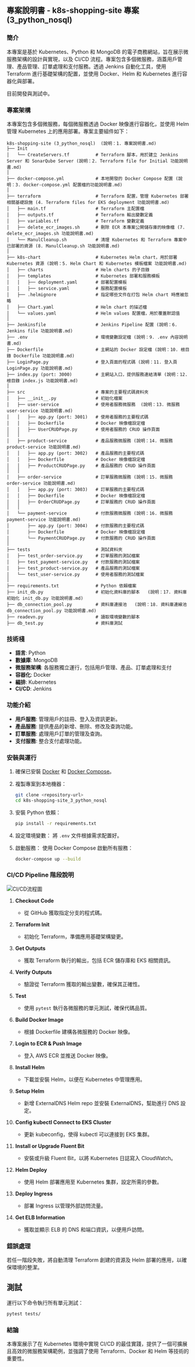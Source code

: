 ## 專案說明書 - k8s-shopping-site 專案 (3_python_nosql)

### 簡介
本專案是基於 Kubernetes、Python 和 MongoDB 的電子商務網站，旨在展示微服務架構的設計與實現，以及 CI/CD 流程。專案包含多個微服務，涵蓋用戶管理、產品管理、訂單處理和支付服務。透過 Jenkins 自動化工具，使用 Terraform 進行基礎架構的配置，並使用 Docker、Helm 和 Kubernetes 進行容器化與部署。

目前開發與測試中。

### 專案架構
本專案包含多個微服務，每個微服務透過 Docker 映像進行容器化，並使用 Helm 管理 Kubernetes 上的應用部署。專案主要組件如下：

```plaintext
k8s-shopping-site (3_python_nosql)  (說明：1. 專案說明書.md)
├── Init
│   └── CreateServers.tf          # Terraform 腳本，用於建立 Jenkins Server 和 SonarQube Server (說明：2. Terraform file for Initial 功能說明書.md)
│
├── docker-compose.yml            # 本地開發的 Docker Compose 配置 (說明：3. docker-compose.yml 配置檔的功能說明書.md)
│
├── terraform                     # Terraform 配置，管理 Kubernetes 部署相關基礎設施 (4. Terraform files for EKS deployment 功能說明書.md)
│   ├── main.tf                   # Terraform 主配置檔
│   ├── outputs.tf                # Terraform 輸出變數定義
│   ├── variables.tf              # Terraform 變數定義
│   ├── delete_ecr_images.sh      # 刪除 ECR 本專案公開儲存庫的映像檔 (7. delete_ecr_images.sh 功能說明書.md)
│   └── ManulCleanup.sh           # 清理 Kubernetes 和 Terraform 專案中已部署的資源 (8. ManulCleanup.sh 功能說明書.md)
│
├── k8s-chart                     # Kubernetes Helm chart，用於部署 Kubernetes 資源 (說明：5. Helm Chart 和 Kubernetes 模板檔案 功能說明書.md)
│   ├── charts                    # Helm charts 的子目錄
│   ├── templates                 # Kubernetes 部署和服務模板
│   │   ├── deployment.yaml       # 部署配置模板
│   │   ├── service.yaml          # 服務配置模板
│   ├── .helmignore               # 指定哪些文件在打包 Helm chart 時應被忽略
│   ├── Chart.yaml                # Helm chart 的描述檔
│   └── values.yaml               # Helm values 配置檔，用於覆蓋默認值
│
├── Jenkinsfile                   # Jenkins Pipeline 配置 (說明：6. Jenkins file 功能說明書.md)
├── .env                          # 環境變數設定檔 (說明：9. .env 內容說明書.md)
├── Dockerfile                    # 主網站的 Docker 設定檔 (說明：10. 根目錄 Dockerfile 功能說明書.md)
├── LoginPage.py                  # 登入頁面的程式碼 (說明：11. 登入頁 LoginPage.py 功能說明書.md)
├── index.py (port: 3000)         # 主網站入口，提供服務連結清單 (說明：12. 根目錄 index.js 功能說明書.md)
│
├── src                           # 專案的主要程式碼資料夾
│   ├── __init__.py               # 初始化檔案
│   ├── user-service              # 使用者服務微服務  (說明：13. 微服務 user-service 功能說明書.md)
│   │   ├── app.py (port: 3001)   # 使用者服務的主要程式碼
│   │   ├── Dockerfile            # Docker 映像檔設定檔
│   │   ├── UserCRUDPage.py       # 使用者服務的 CRUD 操作頁面
│   │
│   ├── product-service           # 產品服務微服務 (說明：14. 微服務 product-service 功能說明書.md)
│   │   ├── app.py (port: 3002)   # 產品服務的主要程式碼
│   │   ├── Dockerfile            # Docker 映像檔設定檔
│   │   ├── ProductCRUDPage.py    # 產品服務的 CRUD 操作頁面
│   │
│   ├── order-service             # 訂單服務微服務 (說明：15. 微服務 order-service 功能說明書.md)
│   │   ├── app.py (port: 3003)   # 訂單服務的主要程式碼
│   │   ├── Dockerfile            # Docker 映像檔設定檔
│   │   ├── OrderCRUDPage.py      # 訂單服務的 CRUD 操作頁面
│   │
│   └── payment-service           # 付款服務微服務 (說明：16. 微服務 payment-service 功能說明書.md)
│       ├── app.py (port: 3004)   # 付款服務的主要程式碼
│       ├── Dockerfile            # Docker 映像檔設定檔
│       └── PaymentCRUDPage.py    # 付款服務的 CRUD 操作頁面
│
├── tests                         # 測試資料夾
│   ├── test_order-service.py     # 訂單服務的測試檔案
│   ├── test_payment-service.py   # 付款服務的測試檔案
│   ├── test_product-service.py   # 產品服務的測試檔案
│   └── test_user-service.py      # 使用者服務的測試檔案
│
├── requirements.txt              # Python 依賴檔案
├── init_db.py                    # 初始化資料庫的腳本   (說明：17. 資料庫初始化 init_db.py 功能說明書.md)
├── db_connection_pool.py         # 資料庫連接池   (說明：18. 資料庫連線池 db_connection_pool.py 功能說明書.md)
├── readevn.py                    # 讀取環境變數的腳本
├── db_test.py                    # 資料庫測試
```

### 技術棧

- **語言**: Python
- **數據庫**: MongoDB
- **微服務架構**: 各服務獨立運行，包括用戶管理、產品、訂單處理和支付
- **容器化**: Docker
- **編排**: Kubernetes
- **CI/CD**: Jenkins

### 功能介紹

- **用戶服務**: 管理用戶的註冊、登入及資訊更新。
- **產品服務**: 提供產品的新增、刪除、修改及查詢功能。
- **訂單服務**: 處理用戶訂單的管理及查詢。
- **支付服務**: 整合支付處理功能。

### 安裝與運行

1. 確保已安裝 [Docker](https://www.docker.com/) 和 [Docker Compose](https://docs.docker.com/compose/)。

2. 複製專案到本地機器：
   ```bash
   git clone <repository-url>
   cd k8s-shopping-site_3_python_nosql
   ```
3. 安裝 Python 依賴：
   ```bash
   pip install -r requirements.txt
   ```
4. 設定環境變數：
   將 `.env` 文件根據需求配置好。
   
5. 啟動服務：
   使用 Docker Compose 啟動所有服務：
   ```bash
   docker-compose up --build
   ```

### CI/CD Pipeline 階段說明

![CI/CD流程圖](k8s_cicd_flowchart.png)


1. **Checkout Code**
   - 從 GitHub 獲取指定分支的程式碼。
  
2. **Terraform Init**
   - 初始化 Terraform，準備應用基礎架構變更。
  
3. **Get Outputs**
   - 獲取 Terraform 執行的輸出，包括 ECR 儲存庫和 EKS 相關資訊。
  
4. **Verify Outputs**
   - 驗證從 Terraform 獲取的輸出變數，確保其正確性。
  
5. **Test**
   - 使用 `pytest` 執行各微服務的單元測試，確保代碼品質。
  
6. **Build Docker Image**
   - 根據 Dockerfile 建構各微服務的 Docker 映像。
  
7. **Login to ECR & Push Image**
   - 登入 AWS ECR 並推送 Docker 映像。
  
8. **Install Helm**
   - 下載並安裝 Helm，以便在 Kubernetes 中管理應用。
  
9. **Setup Helm**
   - 新增 ExternalDNS Helm repo 並安裝 ExternalDNS，幫助進行 DNS 設定。
  
10. **Config kubectl Connect to EKS Cluster**
    - 更新 kubeconfig，使得 kubectl 可以連接到 EKS 集群。
  
11. **Install or Upgrade Fluent Bit**
    - 安裝或升級 Fluent Bit，以將 Kubernetes 日誌寫入 CloudWatch。
  
12. **Helm Deploy**
    - 使用 Helm 部署應用至 Kubernetes 集群，設定所需的參數。
  
13. **Deploy Ingress**
    - 部署 Ingress 以管理外部訪問流量。
  
14. **Get ELB Information**
    - 獲取並顯示 ELB 的 DNS 和端口資訊，以便用戶訪問。

### 錯誤處理
若任一階段失敗，將自動清理 Terraform 創建的資源及 Helm 部署的應用，以確保環境的整潔。

## 測試

運行以下命令執行所有單元測試：
```bash
pytest tests/
```

### 結論
本專案展示了在 Kubernetes 環境中實現 CI/CD 的最佳實踐，提供了一個可擴展且高效的微服務架構範例，並強調了使用 Terraform、Docker 和 Helm 等技術的重要性。